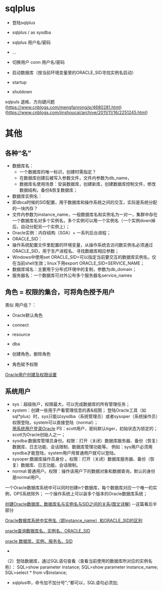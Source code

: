 
# sqlplus
- 登陆sqlplus
 - sqlplus / as sysdba
 - sqlplus 用户名/密码
 - ...

- 切换用户
  conn 用户名/密码

- 启动数据库（按当前环境变量里的ORACLE_SID寻找实例名启动）
 - startup
 - shutdown


sqlpuls 退格、方向键问题
(https://www.cnblogs.com/mengfanrong/p/4680281.html)
(https://www.cnblogs.com/jinshoucai/archive/2011/11/16/2251245.html)


# 其他
## 各种“名”
- 数据库名：
  - 一个数据库的唯一标识，创建时需指定？
  - 在数据库创建后被写入参数文件，文件内参数为db_name，
  - 数据库名使用场景：安装数据库，创建新库，创建数据库控制文件，修改数据结构，备份&恢复数据库；
- 数据库实例名：
 - 即dbca时候的SID配置，用于数据库和操作系统之间的交互，实际是系统分配的一块内存？
 - 文件内参数为instance_name，一般数据库名和实例名为一对一，集群中存在一个数据库名对多个实例名，多个实例可以用一个实例名（一个实例down掉后，自动分配另一个实例上）；
- Oracle实例：内存结构（SGA）+ 一系列后台进程；
- ORACLE_SID：
 - 操作系统配置文件里配置的环境变量，从操作系统去访问数实例名必须通过ORACLE_SID，用于生产进程名、寻找数据库相应参数；
 - Windows中使用set ORACLE_SID=可以指定当前要交互的数据库实例名，仅在当前shell生效；linux下用export ORACLE_SID=SERVICE_NAME；
- 数据库域名：主要用于分布式环境中的复制，参数为db_domain；
- 服务器名：一个数据库可对外公布多个服务器名service_names


## 角色 = 权限的集合，可将角色授予用户
类似 用户组？：
- Oracle默认角色
 - connect
 - resource
 - dba

- 创建角色，删除角色
- 角色赋予权限

[Oracle用户创建及权限设置](https://www.cnblogs.com/buxingzhelyd/p/7865194.html)

## 系统用户
- sys：超级账户，权限最大，可以完成数据库的所有管理任务；
- system：创建一些用于产看管理信息的表&视图；
   登陆Oracle工具（如sql*plus）时，sys只能以sysdba（系统管理员）或者sysoper（系统操作员）权限登陆，system可以直接登陆（normal）；  
   [用系统用户登录Oracle](https://blog.csdn.net/s___lei/article/details/78474837)
   PS：scott用户，密码默认tiger，初始状态为锁定的；scott为Oracle创始人之一；
- sysdba:数据库管理员身份。权限：打开（关闭）数据库服务器、备份（恢复）数据库、日志功能、会话限制、数据库管理功能等。
    例如：sys用户必须用sysdba才能登陆，system用户用普通用户就可以登陆。
- sysoper:数据库操作员身份 。权限：打开（关闭）数据库服务器、备份（恢复）数据库、日志功能、会话限制。
- normal:普通用户。权限：操作该用户下的数据对象和数据查询，默认的身份是normal用户。


一个Oracle数据库系统中可以同时创建n个数据库，每个数据库对应一个唯一的实例，OPS系统除外；
一个操作系统上可以装多个版本的Oracle数据库系统；

[创建Oracle数据库、数据库名与实例名与SID之间的关系(图文详解)](https://blog.csdn.net/Jmilk/article/details/51569290) --这篇看后半部分

[Oracle数据库系统中实例名（即instance_name）和ORACLE_SID的区别](https://blog.csdn.net/haiross/article/details/13614041)

[oracle查询数据库名、实例名、ORACLE_SID](https://blog.csdn.net/u013080248/article/details/17199259)

[oracle 数据库、实例、服务名、SID](https://www.cnblogs.com/ahudyan-forever/p/6016784.html)

- 
（2）登陆数据库，通过SQL语句查看（查看当前使用的数据库所对应的实例名称）：
     SQL>show parameter instance;
	 SQL>show parameter instance_name;
     SQL>select * from v$instance;
- sqlplus中，命令加不加分号";"都可以，SQL语句必须加;




